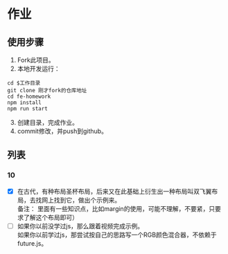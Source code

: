 # 作业

## 使用步骤

1. Fork此项目。
2. 本地开发运行：

```shell
cd $工作目录
git clone 刚才fork的仓库地址
cd fe-homework
npm install
npm run start
```

3. 创建目录，完成作业。
4. commit修改，并push到github。


## 列表

### 10
- [x] 在古代，有种布局圣杯布局，后来又在此基础上衍生出一种布局叫双飞翼布局，去找网上找到它，做出个示例来。  
    备注： 里面有一些知识点，比如margin的使用，可能不理解，不要紧，只要求了解这个布局即可）
- [ ] 如果你以前没学过js，那么跟着视频完成示例。    
    如果你以前学过js，那尝试按自己的思路写一个RGB颜色混合器，不依赖于future.js。